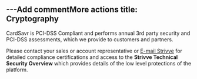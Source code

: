 ---Add commentMore actions
title: Cryptography
---

CardSavr is PCI-DSS Compliant and performs annual 3rd party security and PCI-DSS assessments, which we provide to customers and partners.  

Please contact your sales or account representative or [E-mail Strivve](mailto:support@strivve.com) for detailed compliance certifications and access to the **Strivve Technical Security Overview** which provides details of the low level protections of the platform.
